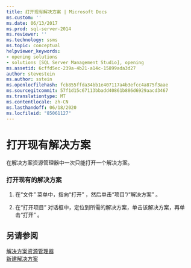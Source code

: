 ```yaml
---
title: 打开现有解决方案 | Microsoft Docs
ms.custom: ''
ms.date: 06/13/2017
ms.prod: sql-server-2014
ms.reviewer: ''
ms.technology: ssms
ms.topic: conceptual
helpviewer_keywords:
- opening solutions
- solutions [SQL Server Management Studio], opening
ms.assetid: 6cffd5ec-239a-4b21-a14c-15899ada3d27
author: stevestein
ms.author: sstein
ms.openlocfilehash: fcb855ffda34bb1e407117a4b3efcc4a875f3aae
ms.sourcegitcommit: 57f1d15c67113bbadd40861b886d6929aacd3467
ms.translationtype: MT
ms.contentlocale: zh-CN
ms.lasthandoff: 06/18/2020
ms.locfileid: "85061127"
---
```

# <a name="open-an-existing-solution"></a>打开现有解决方案
  在解决方案资源管理器中一次只能打开一个解决方案。  
  
### <a name="to-open-an-existing-solution"></a>打开现有的解决方案  
  
1.  在“文件”  菜单中，指向“打开”  ，然后单击“项目”/“解决方案”  。  
  
2.  在“打开项目”  对话框中，定位到所需的解决方案，单击该解决方案，再单击“打开”  。  
  
## <a name="see-also"></a>另请参阅  
 [解决方案资源管理器](solution-explorer.md)   
 [新建解决方案](create-a-new-solution.md)  
  
  
